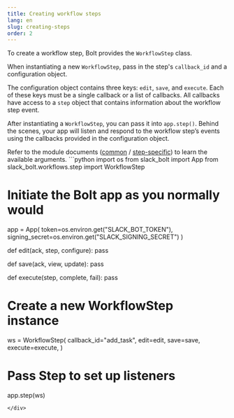 ```yaml
---
title: Creating workflow steps
lang: en
slug: creating-steps
order: 2
---
```


<div class='section-content'>

To create a workflow step, Bolt provides the `WorkflowStep` class.

When instantiating a new `WorkflowStep`, pass in the step's `callback_id` and a configuration object.

The configuration object contains three keys: `edit`, `save`, and `execute`. Each of these keys must be a single callback or a list of callbacks. All callbacks have access to a `step` object that contains information about the workflow step event.

After instantiating a `WorkflowStep`, you can pass it into `app.step()`. Behind the scenes, your app will listen and respond to the workflow step’s events using the callbacks provided in the configuration object.

</div>

<div>
<span class="annotation">Refer to the module documents (<a href="https://slack.dev/bolt-python/api-docs/slack_bolt/kwargs_injection/args.html" target="_blank">common</a> / <a href="https://slack.dev/bolt-python/api-docs/slack_bolt/workflows/step/utilities/index.html" target="_blank">step-specific</a>) to learn the available arguments.</span>
```python
import os
from slack_bolt import App
from slack_bolt.workflows.step import WorkflowStep

# Initiate the Bolt app as you normally would
app = App(
    token=os.environ.get("SLACK_BOT_TOKEN"),
    signing_secret=os.environ.get("SLACK_SIGNING_SECRET")
)

def edit(ack, step, configure):
    pass

def save(ack, view, update):
    pass

def execute(step, complete, fail):
    pass

# Create a new WorkflowStep instance
ws = WorkflowStep(
    callback_id="add_task",
    edit=edit,
    save=save,
    execute=execute,
)
# Pass Step to set up listeners
app.step(ws)
```
</div>

